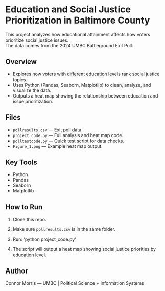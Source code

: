 # Education and Social Justice Prioritization in Baltimore County

This project analyzes how educational attainment affects how voters prioritize social justice issues.  
The data comes from the 2024 UMBC Battleground Exit Poll.

## Overview

- Explores how voters with different education levels rank social justice topics.
- Uses Python (Pandas, Seaborn, Matplotlib) to clean, analyze, and visualize the data.
- Outputs a heat map showing the relationship between education and issue prioritization.

## Files

- `pollresults.csv` — Exit poll data.
- `project_code.py` — Full analysis and heat map code.
- `polltestcode.py` — Quick test script for data checks.
- `Figure_1.png` — Example heat map output.

## Key Tools

- Python
- Pandas
- Seaborn
- Matplotlib

## How to Run

1. Clone this repo.
2. Make sure `pollresults.csv` is in the same folder.
3. Run: 'python project_code.py'


4. The script will output a heat map showing social justice priorities by education level.

## Author

Connor Morris — UMBC | Political Science + Information Systems
